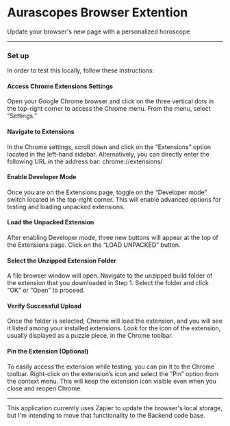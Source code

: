 # Aurascopes Browser Extention
Update your browser's new page with a personalized horoscope

---

### Set up
In order to test this locally, follow these instructions:
#### Access Chrome Extensions Settings
Open your Google Chrome browser and click on the three vertical dots in the top-right corner to access the Chrome menu. From the menu, select “Settings.”

#### Navigate to Extensions
In the Chrome settings, scroll down and click on the “Extensions” option located in the left-hand sidebar. Alternatively, you can directly enter the following URL in the address bar: chrome://extensions/

#### Enable Developer Mode
Once you are on the Extensions page, toggle on the “Developer mode” switch located in the top-right corner. This will enable advanced options for testing and loading unpacked extensions.

#### Load the Unpacked Extension
After enabling Developer mode, three new buttons will appear at the top of the Extensions page. Click on the “LOAD UNPACKED” button.

#### Select the Unzipped Extension Folder
A file browser window will open. Navigate to the unzipped build folder of the extension that you downloaded in Step 1. Select the folder and click “OK” or “Open” to proceed.

#### Verify Successful Upload
Once the folder is selected, Chrome will load the extension, and you will see it listed among your installed extensions. Look for the icon of the extension, usually displayed as a puzzle piece, in the Chrome toolbar.

#### Pin the Extension (Optional)
To easily access the extension while testing, you can pin it to the Chrome toolbar. Right-click on the extension’s icon and select the “Pin” option from the context menu. This will keep the extension icon visible even when you close and reopen Chrome.

---

This application currently uses Zapier to update the browser's local storage, but I'm intending to move that functionality to the Backend code base.